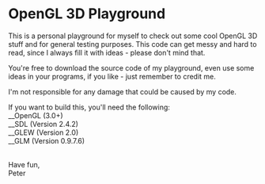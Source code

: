 # OpenGL 3D Playground

This is a personal playground for myself to check out some cool OpenGL 3D stuff and for general testing purposes.
This code can get messy and hard to read, since I always fill it with ideas - please don't mind that.

You're free to download the source code of my playground, even use some ideas in your programs, if you like - just remember to credit me.

I'm not responsible for any damage that could be caused by my code.


If you want to build this, you'll need the following: <br />
__OpenGL  (3.0+)                                      <br />
__SDL     (Version 2.4.2)                             <br />
__GLEW    (Version 2.0)                               <br />
__GLM     (Version 0.9.7.6)                           <br />
  
<br />
Have fun,<br />
Peter
